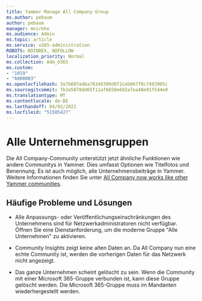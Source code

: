```yaml
---
title: Yammer Manage All Company Group
ms.author: pebaum
author: pebaum
manager: mnirkhe
ms.audience: Admin
ms.topic: article
ms.service: o365-administration
ROBOTS: NOINDEX, NOFOLLOW
localization_priority: Normal
ms.collection: Adm_O365
ms.custom:
- "1019"
- "6000003"
ms.openlocfilehash: 3a7b607adba78349309d8f2ceb067f0c7493905c
ms.sourcegitcommit: 7b2e5078dd65f11af6650e692a7ea48e91f544e0
ms.translationtype: MT
ms.contentlocale: de-DE
ms.lasthandoff: 04/02/2021
ms.locfileid: "51505427"
---
```

# <a name="all-company-group"></a>Alle Unternehmensgruppen

Die All Company-Community unterstützt jetzt ähnliche Funktionen wie andere Communitys in Yammer. Dies umfasst Optionen wie Titelfotos und Benennung. Es ist auch möglich, alle Unternehmensbeiträge in Yammer. Weitere Informationen finden Sie unter [All Company now works like other Yammer communities](https://docs.microsoft.com/yammer/manage-yammer-groups/yammer-all-company-yammer-community).

## <a name="common-issues-and-solutions"></a>Häufige Probleme und Lösungen

- Alle Anpassungs- oder Veröffentlichungseinschränkungen des Unternehmens sind für Netzwerkadministratoren nicht verfügbar. Öffnen Sie eine Dienstanforderung, um die moderne Gruppe "Alle Unternehmen" zu aktivieren.

- Community Insights zeigt keine alten Daten an. Da All Company nun eine echte Community ist, werden die vorherigen Daten für das Netzwerk nicht angezeigt.

- Das ganze Unternehmen scheint gelöscht zu sein. Wenn die Community mit einer Microsoft 365-Gruppe verbunden ist, kann diese Gruppe gelöscht werden. Die Microsoft 365-Gruppe muss im Mandanten wiederhergestellt werden.

